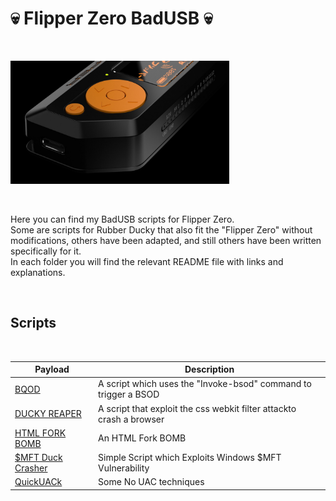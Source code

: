 <h1>💀 Flipper Zero BadUSB 💀</h1>

</BR>

<p>
  <img src="https://raw.githubusercontent.com/JonnyBanana/Bananas_Flipper/main/IMG/BADUSB.jpg" width="350">
</p>

</BR>

Here you can find my BadUSB scripts for Flipper Zero. </BR>
Some are scripts for Rubber Ducky that also fit the "Flipper Zero" without modifications, 
others have been adapted, and still others have been written specifically for it. </BR>
In each folder you will find the relevant README file with links and explanations. </BR>

</BR>

<h2>Scripts</h2>

</BR>

| Payload        | Description   |
| ------------- | ------------- |
| <a href="https://github.com/JonnyBanana/BQOD_tHE_bLUE_qUACK_oF_dEATH">BQOD</a>  | A script which uses the "Invoke-bsod" command to trigger a BSOD  |
| <a href="https://github.com/JonnyBanana/DUCKY_REAPER">DUCKY REAPER</a>  | A script that exploit the css webkit filter attackto crash a browser  | 
| <a href="https://github.com/JonnyBanana/Rubber-Ducky_HTML_Fork-Bomb">HTML FORK BOMB</a>  | An HTML Fork BOMB  |
| <a href="https://github.com/JonnyBanana/-MFT-Duck-Crasher">$MFT Duck Crasher</a>  | Simple Script which Exploits Windows $MFT Vulnerability  | 
| <a href="https://github.com/JonnyBanana/QuickUACk">QuickUACk</a>  | Some No UAC techniques  |

</BR>

